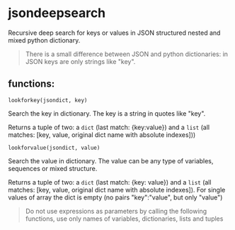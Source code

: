 # jsondeepsearch

Recursive deep search for keys or values in JSON structured nested and mixed python dictionary.

> There is a small difference between JSON and python dictionaries: in JSON keys are only strings like "key".


## functions:

``` lookforkey(jsondict, key) ```

Search the key in dictionary. The key is a string in quotes like "key".

Returns a tuple of two: a ```dict``` (last match: {key:value}) and a ```list``` (all matches: [key, value, original dict name with absolute indexes])) 

``` lookforvalue(jsondict, value) ```

Search the value in dictionary. The value can be any type of variables, sequences or mixed structure. 

Returns a tuple of two: a ```dict``` (last match: {key: value}) and a ```list``` (all matches: [key, value, original dict name with absolute indexes]). 
For single values of array the dict is empty (no pairs "key":"value", but only "value")

> Do not use expressions as parameters by calling the following functions, use only names of variables, dictionaries, lists and tuples

